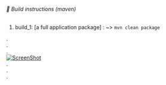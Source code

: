 
######  :small_blue_diamond: Build instructions (maven)
  1. build_1: [a full application package] : ~> ` mvn clean package `


.   
.   
.   
[![ScreenShot](http://i.imgur.com/FQiBihl.jpg)](https://www.youtube.com/watch?v=D5ok7jh7AOg)   
.   
.   
.   
